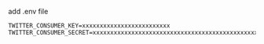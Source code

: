 add .env file

```
TWITTER_CONSUMER_KEY=xxxxxxxxxxxxxxxxxxxxxxxxx
TWITTER_CONSUMER_SECRET=xxxxxxxxxxxxxxxxxxxxxxxxxxxxxxxxxxxxxxxxxxxxxxxxxx
```